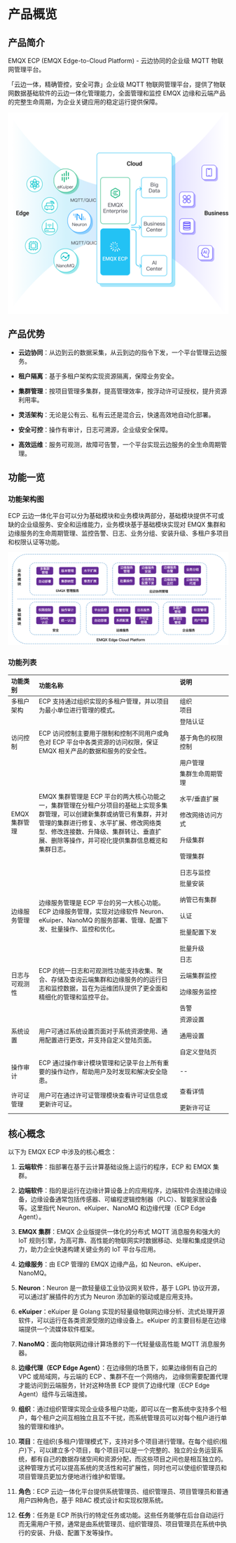 # 产品概览

## 产品简介
EMQX ECP (EMQX Edge-to-Cloud Platform) - 云边协同的企业级 MQTT 物联网管理平台。 

「云边一体，精确管控，安全可靠」企业级 MQTT 物联网管理平台，提供了物联网数据基础软件的云边一体化管理能力，全面管理和监控 EMQX 边缘和云端产品的完整生命周期，为企业关键应用的稳定运行提供保障。

<img src="./_assets/title.png" style="zoom:67%;" align="middle">

## 产品优势

- **云边协同**：从边到云的数据采集，从云到边的指令下发，一个平台管理云边服务。

- **租户隔离**：基于多租户架构实现资源隔离，保障业务安全。

- **集群管理**：按项目管理多集群，提高管理效率，按浮动许可证授权，提升资源利用率。

- **灵活架构**：无论是公有云、私有云还是混合云，快速高效地自动化部署。

- **安全可控**：操作有审计，日志可溯源，企业级安全保障。

- **高效运维**：服务可观测，故障可告警，一个平台实现云边服务的全生命周期管理。


## 功能一览

### 功能架构图

ECP 云边一体化平台可以分为基础模块和业务模块两部分，基础模块提供不可或缺的企业级服务、安全和运维能力，业务模块基于基础模块实现对 EMQX 集群和边缘服务的生命周期管理、监控告警、日志、业务分组、安装升级、多租户多项目和权限认证等功能。

![function_image](./_assets/function_architecture.png) 

### 功能列表

|功能类别| 功能名称 | 说明 <img width="600"> |
| :--------------| :-------| :----------------|
|多租户架构|ECP 支持通过组织实现的多租户管理，并以项目为最小单位进行管理的模式。|组织<br>项目|
|访问控制|ECP 访问控制主要用于限制和控制不同用户或角色对 ECP 平台中各类资源的访问权限，保证 EMQX 相关产品的数据和服务的安全性。|登陆认证<br><br/>基于角色的权限控制<br><br/>用户管理|
|EMQX 集群管理|EMQX 集群管理是 ECP 平台的两大核心功能之一，集群管理在分租户分项目的基础上实现多集群管理，可以创建新集群或纳管已有集群，并对管理的集群进行修复、水平扩展、修改网络类型、修改连接数、升降级、集群转让、垂直扩展、删除等操作，并可视化提供集群信息概览和集群日志。|集群生命周期管理<br><br/>水平/垂直扩展<br><br/>修改网络访问方式<br><br/>升级集群<br><br/>管理集群<br><br/>日志与监控|
|边缘服务管理|边缘服务管理是 ECP 平台的另一大核心功能。ECP 边缘服务管理，实现对边缘软件 Neuron、eKuiper、NanoMQ 的服务部署、管理、配置下发、批量操作、监控和优化。|批量安装<br><br>纳管已有集群<br><br>认证<br><br>批量配置下发<br><br>批量升级|
|日志与可观测性|ECP 的统一日志和可观测性功能支持收集、聚合、存储及查询云端集群和边缘服务的的运行日志和监控数据，旨在为运维团队提供了更全面和精细化的管理和监控平台。|日志<br><br>云端集群监控<br><br>边缘服务监控<br><br>告警|
|系统设置|用户可通过系统设置页面对于系统资源使用、通用配置进行更改，并支持自定义登陆页面。|资源设置<br><br>通用设置<br><br>自定义登陆页|
|操作审计|ECP 通过操作审计模块管理和记录平台上所有重要的操作动作，帮助用户及时发现和解决安全隐患。|--|
|许可证管理|用户可在通过许可证管理模块查看许可证信息或更新许可证。|查看详情<br><br>更新许可证|



## 核心概念

以下为 EMQX ECP 中涉及的核心概念：

1. **云端软件**：指部署在基于云计算基础设施上运行的程序，ECP 和 EMQX 集群。

2. **边端软件**：指的是运行在边缘计算设备上的应用程序，边端软件会连接边缘设备，边缘设备通常包括传感器、可编程逻辑控制器（PLC）、智能家居设备等。这里指代 Neuron、eKuiper、NanoMQ 和边缘代理（ECP Edge Agent）。

3. **EMQX 集群**：EMQX 企业版提供一体化的分布式 MQTT 消息服务和强大的 IoT 规则引擎，为高可靠、高性能的物联网实时数据移动、处理和集成提供动力，助力企业快速构建关键业务的 IoT 平台与应用。

4. **边缘服务**：由 ECP 管理的 EMQX 边缘产品，如 Neuron、eKuiper、NanoMQ。

5. **Neuron**：Neuron 是一款轻量级工业协议网关软件，基于 LGPL 协议开源，可以通过扩展插件的方式为 Neuron 添加新的驱动或是应用支持。

6. **eKuiper**：eKuiper 是 Golang 实现的轻量级物联网边缘分析、流式处理开源软件，可以运行在各类资源受限的边缘设备上。eKuiper 的主要目标是在边缘端提供一个流媒体软件框架。

7. **NanoMQ**：面向物联网边缘计算场景的下一代轻量级高性能 MQTT 消息服务器。

8. **边缘代理（ECP Edge Agent）**：在边缘侧的场景下，如果边缘侧有自己的 VPC 或局域网，与云端的 ECP 、集群不在一个网络内， 边缘侧需要配置代理才能访问到云端服务，针对这种场景 ECP 提供了边缘代理（ECP Edge Agent）组件与云端连接。

9. **组织**：通过组织管理实现企业级多租户功能，即可以在一套系统中支持多个租户，每个租户之间互相独立且互不干扰，而系统管理员可以对每个租户进行单独的管理和维护。

10. **项目**：在组织(多租户)管理模式下，支持对多个项目进行管理。在每个组织(租户)下，可以建立多个项目，每个项目可以是一个完整的、独立的业务运营系统，都有自己的数据存储空间和资源分配，而这些项目之间也是相互独立的。这种管理方式可以提高系统的灵活性和可扩展性，同时也可以使组织管理员和项目管理员更加方便地进行维护和管理。

11. **角色**：ECP 云边一体化平台提供系统管理员、组织管理员、项目管理员和普通用户四种角色，基于 RBAC 模式设计和实现权限系统。

12. **任务**：任务是 ECP 所执行的特定任务或功能。这些任务能够在后台自动运行而无需用户干预，通常是由系统管理员、组织管理员、项目管理员在系统中执行的安装、升级、配置下发等操作。